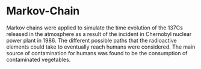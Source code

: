 # Markov-Chain
Markov chains were applied to simulate the time evolution of the 137Cs released in the atmosphere as a
result of the incident in Chernobyl nuclear power plant in 1986. The different possible paths that the radioactive
elements could take to eventually reach humans were considered. The main source of contamination for humans
was found to be the consumption of contaminated vegetables.
